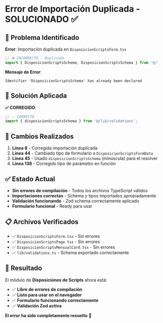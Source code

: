 # Error de Importación Duplicada - SOLUCIONADO ✅

## 🐛 Problema Identificado

**Error**: Importación duplicada en `DisposicionScriptsForm.tsx`
```typescript
// ❌ INCORRECTO - Duplicado
import { DisposicionScriptsSchema, DisposicionScriptsSchema } from '@/lib/validations';
```

**Mensaje de Error**:
```
Identifier 'DisposicionScriptsSchema' has already been declared
```

## 🔧 Solución Aplicada

**✅ CORREGIDO**:
```typescript
// ✅ CORRECTO
import { disposicionScriptsSchema } from '@/lib/validations';
```

## 🔄 Cambios Realizados

1. **Línea 8** - Corregida importación duplicada
2. **Línea 44** - Cambiado tipo de formulario a `DisposicionScriptsFormData`
3. **Línea 45** - Usado `disposicionScriptsSchema` (minúscula) para el resolver
4. **Línea 138** - Corregido tipo de parámetro en función

## ✅ Estado Actual

- **Sin errores de compilación** - Todos los archivos TypeScript válidos
- **Importaciones correctas** - Schema y tipos importados apropiadamente  
- **Validación funcionando** - Zod schema correctamente aplicado
- **Formulario funcional** - Ready para usar

## 📋 Archivos Verificados

- ✅ `DisposicionScriptsForm.tsx` - Sin errores
- ✅ `DisposicionScriptsPage.tsx` - Sin errores  
- ✅ `DisposicionScriptsMensualCard.tsx` - Sin errores
- ✅ `lib/validations.ts` - Schema exportado correctamente

## 🚀 Resultado

El módulo de **Disposiciones de Scripts** ahora está:
- ✅ **Libre de errores de compilación**
- ✅ **Listo para usar en el navegador**
- ✅ **Formulario funcionando correctamente**
- ✅ **Validación Zod activa**

**El error ha sido completamente resuelto** 🎉
